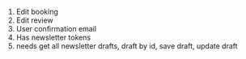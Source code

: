 1. Edit booking
2. Edit review
3. User confirmation email
4. Has newsletter tokens
5. needs get all newsletter drafts, draft by id, save draft, update draft